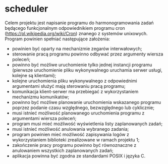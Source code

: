 # scheduler
Celem projektu jest napisanie programu do harmonogramowania zadań będącego funkcjonalnym odpowiednikiem programu cron (https://pl.wikipedia.org/wiki/Cron) znanego z systemów unixowych. Program powinien spełniać następujące założenia:

- powinien być oparty na mechanizmie zegarów interwałowych;
- sterowanie pracą programu powinno odbywać przez argumenty wiersza poleceń;
- powinno być możliwe uruchomienie tylko jednej instancji programu (pierwsze uruchomienie pliku wykonywalnego uruchamia serwer usługi, kolejne są klientami);
- kolejne uruchomienia pliku wykonywalnego z odpowiednimi argumentami służyć mają sterowaniu pracą programu;
- komunikacja klient-serwer ma przebiegać z wykorzystaniem mechanizmu komunikatów;
- powinno być możliwe planowanie uruchomienia wskazanego programu poprzez podanie czasu względnego, bezwzględnego lub cyklicznie;
- musi istnieć możliwość planowanego uruchomienia programu z argumentami wiersza poleceń;
- program musi mieć możliwość wyświetlenia listy zaplanowanych zadań;
- musi istnieć możliwość anulowania wybranego zadania;
- program powinien mieć możliwość zapisywania logów z wykorzystaniem biblioteki zrealizowane w ramach projektu 1;
- zakończenie pracy programu powinno być równoznaczne z anulowaniem wszystkich zaplanowanych zadań;
- aplikacja powinna być zgodna ze standardami POSIX i języka C.
